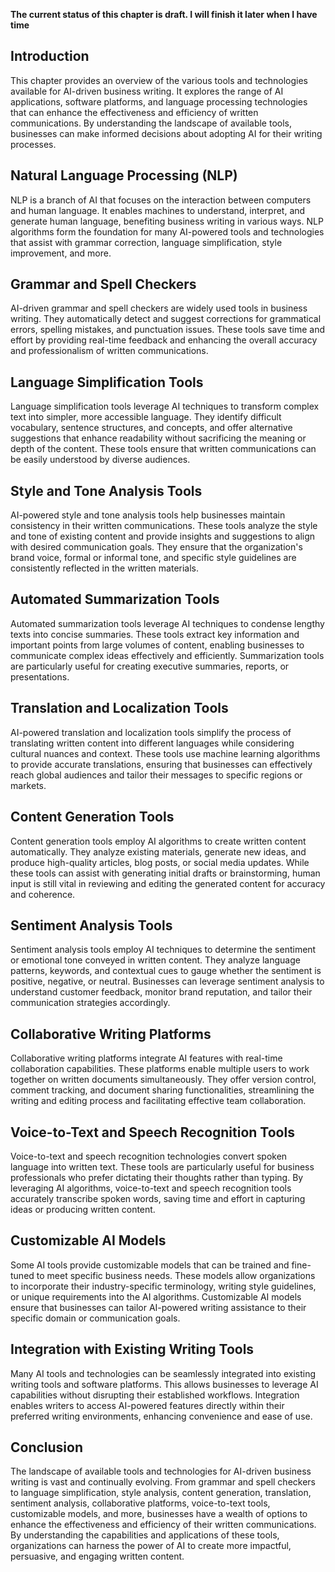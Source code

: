 **The current status of this chapter is draft. I will finish it later when I have time**

Introduction
------------

This chapter provides an overview of the various tools and technologies available for AI-driven business writing. It explores the range of AI applications, software platforms, and language processing technologies that can enhance the effectiveness and efficiency of written communications. By understanding the landscape of available tools, businesses can make informed decisions about adopting AI for their writing processes.

Natural Language Processing (NLP)
---------------------------------

NLP is a branch of AI that focuses on the interaction between computers and human language. It enables machines to understand, interpret, and generate human language, benefiting business writing in various ways. NLP algorithms form the foundation for many AI-powered tools and technologies that assist with grammar correction, language simplification, style improvement, and more.

Grammar and Spell Checkers
--------------------------

AI-driven grammar and spell checkers are widely used tools in business writing. They automatically detect and suggest corrections for grammatical errors, spelling mistakes, and punctuation issues. These tools save time and effort by providing real-time feedback and enhancing the overall accuracy and professionalism of written communications.

Language Simplification Tools
-----------------------------

Language simplification tools leverage AI techniques to transform complex text into simpler, more accessible language. They identify difficult vocabulary, sentence structures, and concepts, and offer alternative suggestions that enhance readability without sacrificing the meaning or depth of the content. These tools ensure that written communications can be easily understood by diverse audiences.

Style and Tone Analysis Tools
-----------------------------

AI-powered style and tone analysis tools help businesses maintain consistency in their written communications. These tools analyze the style and tone of existing content and provide insights and suggestions to align with desired communication goals. They ensure that the organization's brand voice, formal or informal tone, and specific style guidelines are consistently reflected in the written materials.

Automated Summarization Tools
-----------------------------

Automated summarization tools leverage AI techniques to condense lengthy texts into concise summaries. These tools extract key information and important points from large volumes of content, enabling businesses to communicate complex ideas effectively and efficiently. Summarization tools are particularly useful for creating executive summaries, reports, or presentations.

Translation and Localization Tools
----------------------------------

AI-powered translation and localization tools simplify the process of translating written content into different languages while considering cultural nuances and context. These tools use machine learning algorithms to provide accurate translations, ensuring that businesses can effectively reach global audiences and tailor their messages to specific regions or markets.

Content Generation Tools
------------------------

Content generation tools employ AI algorithms to create written content automatically. They analyze existing materials, generate new ideas, and produce high-quality articles, blog posts, or social media updates. While these tools can assist with generating initial drafts or brainstorming, human input is still vital in reviewing and editing the generated content for accuracy and coherence.

Sentiment Analysis Tools
------------------------

Sentiment analysis tools employ AI techniques to determine the sentiment or emotional tone conveyed in written content. They analyze language patterns, keywords, and contextual cues to gauge whether the sentiment is positive, negative, or neutral. Businesses can leverage sentiment analysis to understand customer feedback, monitor brand reputation, and tailor their communication strategies accordingly.

Collaborative Writing Platforms
-------------------------------

Collaborative writing platforms integrate AI features with real-time collaboration capabilities. These platforms enable multiple users to work together on written documents simultaneously. They offer version control, comment tracking, and document sharing functionalities, streamlining the writing and editing process and facilitating effective team collaboration.

Voice-to-Text and Speech Recognition Tools
------------------------------------------

Voice-to-text and speech recognition technologies convert spoken language into written text. These tools are particularly useful for business professionals who prefer dictating their thoughts rather than typing. By leveraging AI algorithms, voice-to-text and speech recognition tools accurately transcribe spoken words, saving time and effort in capturing ideas or producing written content.

Customizable AI Models
----------------------

Some AI tools provide customizable models that can be trained and fine-tuned to meet specific business needs. These models allow organizations to incorporate their industry-specific terminology, writing style guidelines, or unique requirements into the AI algorithms. Customizable AI models ensure that businesses can tailor AI-powered writing assistance to their specific domain or communication goals.

Integration with Existing Writing Tools
---------------------------------------

Many AI tools and technologies can be seamlessly integrated into existing writing tools and software platforms. This allows businesses to leverage AI capabilities without disrupting their established workflows. Integration enables writers to access AI-powered features directly within their preferred writing environments, enhancing convenience and ease of use.

Conclusion
----------

The landscape of available tools and technologies for AI-driven business writing is vast and continually evolving. From grammar and spell checkers to language simplification, style analysis, content generation, translation, sentiment analysis, collaborative platforms, voice-to-text tools, customizable models, and more, businesses have a wealth of options to enhance the effectiveness and efficiency of their written communications. By understanding the capabilities and applications of these tools, organizations can harness the power of AI to create more impactful, persuasive, and engaging written content.
